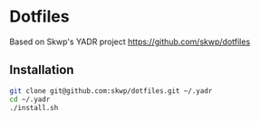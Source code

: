 Dotfiles
========

Based on Skwp's YADR project https://github.com/skwp/dotfiles

Installation
------------

```bash
git clone git@github.com:skwp/dotfiles.git ~/.yadr
cd ~/.yadr
./install.sh
```

